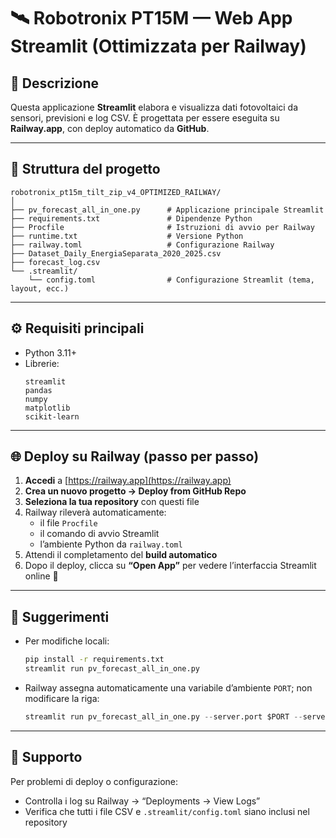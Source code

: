 # 🛰️ Robotronix PT15M — Web App Streamlit (Ottimizzata per Railway)

## 🚀 Descrizione
Questa applicazione **Streamlit** elabora e visualizza dati fotovoltaici da sensori, previsioni e log CSV.
È progettata per essere eseguita su **Railway.app**, con deploy automatico da **GitHub**.

---

## 📁 Struttura del progetto

```
robotronix_pt15m_tilt_zip_v4_OPTIMIZED_RAILWAY/
│
├── pv_forecast_all_in_one.py      # Applicazione principale Streamlit
├── requirements.txt               # Dipendenze Python
├── Procfile                       # Istruzioni di avvio per Railway
├── runtime.txt                    # Versione Python
├── railway.toml                   # Configurazione Railway
├── Dataset_Daily_EnergiaSeparata_2020_2025.csv
├── forecast_log.csv
└── .streamlit/
    └── config.toml                # Configurazione Streamlit (tema, layout, ecc.)
```

---

## ⚙️ Requisiti principali

- Python 3.11+
- Librerie:
  ```
  streamlit
  pandas
  numpy
  matplotlib
  scikit-learn
  ```

---

## 🌐 Deploy su Railway (passo per passo)

1. **Accedi** a [https://railway.app](https://railway.app)
2. **Crea un nuovo progetto → Deploy from GitHub Repo**
3. **Seleziona la tua repository** con questi file
4. Railway rileverà automaticamente:
   - il file `Procfile`
   - il comando di avvio Streamlit
   - l’ambiente Python da `railway.toml`
5. Attendi il completamento del **build automatico**
6. Dopo il deploy, clicca su **“Open App”** per vedere l’interfaccia Streamlit online 🎉

---

## 🧠 Suggerimenti

- Per modifiche locali:
  ```bash
  pip install -r requirements.txt
  streamlit run pv_forecast_all_in_one.py
  ```
- Railway assegna automaticamente una variabile d’ambiente `PORT`; non modificare la riga:
  ```python
  streamlit run pv_forecast_all_in_one.py --server.port $PORT --server.address 0.0.0.0
  ```

---

## 💬 Supporto
Per problemi di deploy o configurazione:
- Controlla i log su Railway → “Deployments → View Logs”
- Verifica che tutti i file CSV e `.streamlit/config.toml` siano inclusi nel repository
